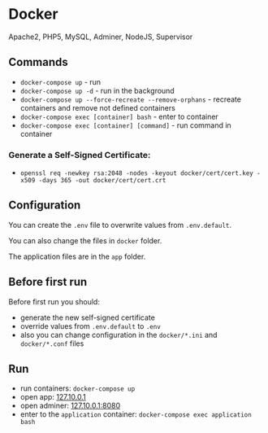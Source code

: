 # Docker

Apache2, PHP5, MySQL, Adminer, NodeJS, Supervisor

## Commands

- `docker-compose up` - run
- `docker-compose up -d` - run in the background
- `docker-compose up --force-recreate --remove-orphans` - recreate containers and remove not defined containers
- `docker-compose exec [container] bash` - enter to container
- `docker-compose exec [container] [command]` - run command in container

### Generate a Self-Signed Certificate:

- `openssl req -newkey rsa:2048 -nodes -keyout docker/cert/cert.key -x509 -days 365 -out docker/cert/cert.crt`

## Configuration

You can create the `.env` file to overwrite values from `.env.default`.

You can also change the files in `docker` folder.

The application files are in the `app` folder.

## Before first run

Before first run you should:

- generate the new self-signed certificate
- override values from `.env.default` to `.env`
- also you can change configuration in the `docker/*.ini` and `docker/*.conf` files

## Run

- run containers: `docker-compose up`
- open app: [127.10.0.1](https://127.10.0.1/)
- open adminer: [127.10.0.1:8080](https://127.10.0.1:8080/)
- enter to the `application` container: `docker-compose exec application bash`

